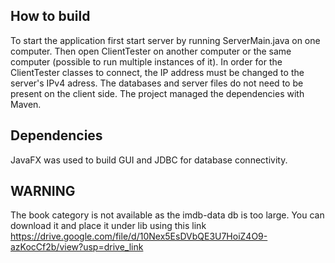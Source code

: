 ## How to build
To start the application first start server by running ServerMain.java on one computer. Then open ClientTester on another computer or the same computer (possible to run multiple instances of it). In order for the ClientTester classes to connect, the IP address must be changed to the server's IPv4 adress. The databases and server files do not need to be present on the client side. The project managed the dependencies with Maven. 

## Dependencies
JavaFX was used to build GUI and JDBC for database connectivity.

## WARNING
The book category is not available as the imdb-data db is too large. You can download it and place it under lib using this link https://drive.google.com/file/d/10Nex5EsDVbQE3U7HoiZ4O9-azKocCf2b/view?usp=drive_link
